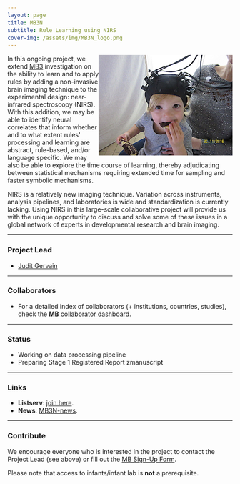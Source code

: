 ```yaml
---
layout: page
title: MB3N
subtitle: Rule Learning using NIRS
cover-img: /assets/img/MB3N_logo.png
---
```


<!--
To-do:
- Add Collaborators to map
-->

<img style="float: right;" src="/assets/img/nirs_1_300px.jpeg">In this ongoing project, we extend [MB3]({{site.baseurl}}/MB3/) investigation on the ability to learn and to apply rules by adding a non-invasive brain imaging technique to the experimental design: near-infrared spectroscopy (NIRS). With this addition, we may be able to identify neural correlates that inform whether and to what extent rules' processing and learning are abstract, rule-based, and/or language specific. We may also be able to explore the time course of learning, thereby adjudicating between statistical mechanisms requiring extended time for sampling and faster symbolic mechanisms.

NIRS is a relatively new imaging technique. Variation across instruments, analysis pipelines, and laboratories is wide and standardization is currently lacking. Using NIRS in this large-scale collaborative project will provide us with the unique opportunity to discuss and solve some of these issues in a global network of experts in developmental research and brain imaging.


***
### Project Lead
* [Judit Gervain](https://sites.google.com/site/juditgervain/)

***
### Collaborators
* For a detailed index of collaborators (+ institutions, countries, studies), check the [**MB** collaborator dashboard](https://manybabies.shinyapps.io/shiny_mb_map/).

***
### Status
* Working on data processing pipeline
* Preparing Stage 1 Registered Report zmanuscript

***
### Links
<!-- * **Materials, Protocols, and Documentation**: [MB1B-OSF](https://osf.io/zauhq/).
* **Data and code**: [MB1B-GitHub](https://github.com/manybabies/mb1b-analysis-public). -->
* **Listserv**: [join here](https://groups.google.com/g/mb3nirs).
* **News**: [MB3N-news]({{site.baseurl}}/tags/#MB3N).

***
### Contribute
We encourage everyone who is interested in the project to contact the Project Lead (see above) or fill out the [MB Sign-Up Form]({{site.baseurl}}/get_involved/).

Please note that access to infants/infant lab is **not** a prerequisite.

<!-- ### Publications -->
